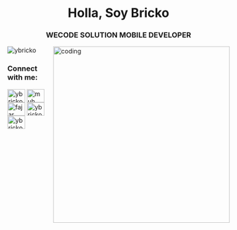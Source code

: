 <h1 align="center">Holla, Soy Bricko</h1>
<h3 align="center">WECODE SOLUTION MOBILE DEVELOPER</h3>
<img align="right" width="400" alt="coding" src="https://www.pngmart.com/files/23/Megumin-PNG.png">

<p align="left"> <img src="https://komarev.com/ghpvc/?username=ybricko&label=Profile%20views&color=0e75b6&style=flat" alt="ybricko" /> </p>

<h3 align="left">Connect with me:</h3>
<p align="left">
<a href="https://twitter.com/ybricko" target="blank"><img align="center" src="https://raw.githubusercontent.com/rahuldkjain/github-profile-readme-generator/master/src/images/icons/Social/twitter.svg" alt="ybricko" height="30" width="40" /></a>
<a href="https://linkedin.com/in/muh. fajar chakra batara" target="blank"><img align="center" src="https://raw.githubusercontent.com/rahuldkjain/github-profile-readme-generator/master/src/images/icons/Social/linked-in-alt.svg" alt="muh. fajar chakra batara" height="30" width="40" /></a>
<a href="https://fb.com/fajar cakra" target="blank"><img align="center" src="https://raw.githubusercontent.com/rahuldkjain/github-profile-readme-generator/master/src/images/icons/Social/facebook.svg" alt="fajar cakra" height="30" width="40" /></a>
<a href="https://instagram.com/ybricko" target="blank"><img align="center" src="https://raw.githubusercontent.com/rahuldkjain/github-profile-readme-generator/master/src/images/icons/Social/instagram.svg" alt="ybricko" height="30" width="40" /></a>
<a href="https://discord.gg/ybricko" target="blank"><img align="center" src="https://raw.githubusercontent.com/rahuldkjain/github-profile-readme-generator/master/src/images/icons/Social/discord.svg" alt="ybricko" height="30" width="40" /></a>
</p>
